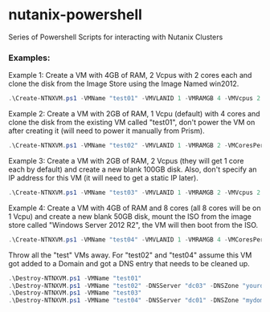 # nutanix-powershell
Series of Powershell Scripts for interacting with Nutanix Clusters
### Examples:
Example 1: Create a VM with 4GB of RAM, 2 Vcpus with 2 cores each and clone the disk from the Image Store using the Image Named win2012.
````Powershell
.\Create-NTNXVM.ps1 -VMName "test01" -VMVLANID 1 -VMRAMGB 4 -VMVcpus 2 -VMCoresPerVcpu 2 -VMIP "10.1.1.180" -UseImageStore -ImageName "win2012"
````
Example 2: Create a VM with 2GB of RAM, 1 Vcpu (default) with 4 cores and clone the disk from the existing VM called "test01", don't power the VM on after creating it (will need to power it manually from Prism).
````Powershell
.\Create-NTNXVM.ps1 -VMName "test02" -VMVLANID 1 -VMRAMGB 2 -VMCoresPerVcpu 4 -VMIP "10.1.1.180" -CloneExistingVM -ExistingVMName "test01" -noPowerOn
````
Example 3: Create a VM with 2GB of RAM, 2 Vcpus (they will get 1 core each by default) and create a new blank 100GB disk. Also, don't specify an IP address for this VM (it will need to get a static IP later).
````Powershell
.\Create-NTNXVM.ps1 -VMName "test03" -VMVLANID 1 -VMRAMGB 2 -VMVcpus 2 -UseBlankDisk -DiskSizeGB 100
````
Example 4: Create a VM with 4GB of RAM and 8 cores (all 8 cores will be on 1 Vcpu) and create a new blank 50GB disk, mount the ISO from the image store called "Windows Server 2012 R2", the VM will then boot from the ISO.
````Powershell
.\Create-NTNXVM.ps1 -VMName "test04" -VMVLANID 1 -VMRAMGB 4 -VMCoresPerVcpu 8 -VMIP "10.1.1.180" -UseBlankDisk -DiskSizeGB 50 -MountISO -ISOName "Windows Server 2012 R2"
````
Throw all the "test" VMs away. For "test02" and "test04" assume this VM got added to a Domain and got a DNS entry that needs to be cleaned up.
````Powershell
.\Destroy-NTNXVM.ps1 -VMName "test01"
.\Destroy-NTNXVM.ps1 -VMName "test02" -DNSServer "dc03" -DNSZone "yourdomain.local"
.\Destroy-NTNXVM.ps1 -VMName "test03"
.\Destroy-NTNXVM.ps1 -VMName "test04" -DNSServer "dc01" -DNSZone "mydomain.local"
````
